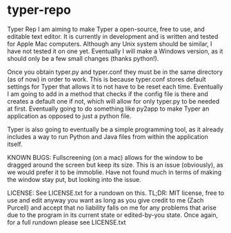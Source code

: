 # typer-repo
Typer Rep
I am aiming to make Typer a open-source, free to use, and editable text editor. It is currently in development and is written
and tested for Apple Mac computers. Although any Unix system should be similar, I have not tested it on one yet. Eventually I
will make a Windows version, as it should only be a few small changes (thanks python!).

Once you obtain typer.py and typer.conf they must be in the same directory (as of now) in order to work. This is because typer.conf
stores default settings for Typer that allows it to not have to be reset each time. Eventually I am going to add in a method that checks if the config file is there and creates a default one if not, which will allow for only typer.py to be needed at first. Eventually going to do something like py2app to make Typer an application as opposed to just a python file.

Typer is also going to eventually be a simple programming tool, as it already includes a way to run Python and Java files from
within the application itself.

KNOWN BUGS:
Fullscreening (on a mac) allows for the window to be dragged around the screen but keep its size. This is an issue (obviously), as
  we would prefer it to be immoblie. Have not found much in terms of making the window stay put, but looking into the issue.



LICENSE:
See LICENSE.txt for a rundown on this. TL;DR: MIT license, free to use and edit anyway you want as long as you give credit to me
(Zach Purcell) and accept that no liability falls on me for any problems that arise due to the program in its current state or
edited-by-you state. Once again, for a full rundown please see LICENSE.txt

